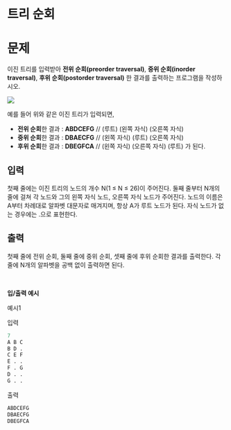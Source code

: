 # 트리 순회
# 문제
이진 트리를 입력받아 **전위 순회(preorder traversal)**, **중위 순회(inorder traversal)**, **후위 순회(postorder traversal)** 한 결과를 출력하는 프로그램을 작성하시오.

<img src="https://www.notion.so/Reading-List-56da454a4e3a44e2b2194ac0e92e6728#b32fbe9c90c3418f8d15490d6d858020">


예를 들어 위와 같은 이진 트리가 입력되면,

+ **전위 순회**한 결과 : **ABDCEFG** // (루트) (왼쪽 자식) (오른쪽 자식)
+ **중위 순회**한 결과 : **DBAECFG** // (왼쪽 자식) (루트) (오른쪽 자식)
+ **후위 순회**한 결과 : **DBEGFCA** // (왼쪽 자식) (오른쪽 자식) (루트)
가 된다.

## 입력
첫째 줄에는 이진 트리의 노드의 개수 N(1 ≤ N ≤ 26)이 주어진다. 
둘째 줄부터 N개의 줄에 걸쳐 각 노드와 그의 왼쪽 자식 노드, 오른쪽 자식 노드가 주어진다. 노드의 이름은 A부터 차례대로 알파벳 대문자로 매겨지며, 항상 A가 루트 노드가 된다. 자식 노드가 없는 경우에는 .으로 표현한다.

## 출력
첫째 줄에 전위 순회, 둘째 줄에 중위 순회, 셋째 줄에 후위 순회한 결과를 출력한다. 각 줄에 N개의 알파벳을 공백 없이 출력하면 된다.

<br/>

**입/출력 예시**

예시1

입력
```python
7
A B C
B D .
C E F
E . .
F . G
D . .
G . .
```

출력
```python
ABDCEFG
DBAECFG
DBEGFCA
```







